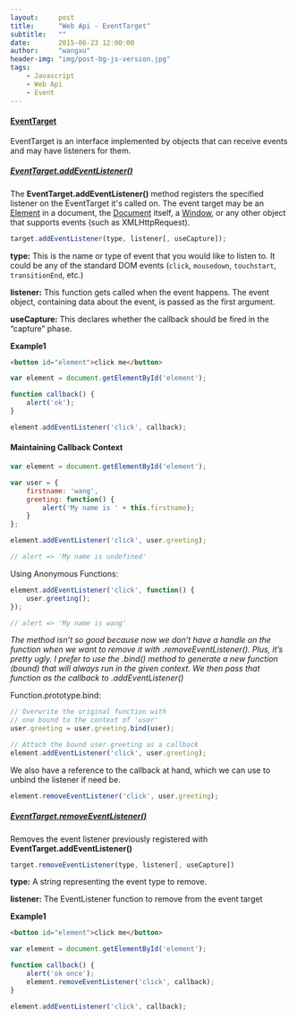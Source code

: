 ```yaml
---
layout:     post
title:      "Web Api - EventTarget"
subtitle:   ""
date:       2015-06-23 12:00:00
author:     "wangxu"
header-img: "img/post-bg-js-version.jpg"
tags:
    - Javascript
    - Web Api
    - Event
---
```


#### [EventTarget](https://developer.mozilla.org/en-US/docs/Web/API/EventTarget)

EventTarget is an interface implemented by objects that can receive events and may have listeners for them.

##### [EventTarget.addEventListener()](https://developer.mozilla.org/en-US/docs/Web/API/EventTarget/addEventListener)

The **EventTarget.addEventListener()** method registers the specified listener on the EventTarget it's called on. The event target may be an [Element](https://developer.mozilla.org/en-US/docs/Web/API/Element) in a document, the [Document](https://developer.mozilla.org/en-US/docs/Web/API/Document) itself, a [Window](https://developer.mozilla.org/en-US/docs/Web/API/Window), or any other object that supports events (such as XMLHttpRequest).

```javascript
target.addEventListener(type, listener[, useCapture]);
```

**type:** This is the name or type of event that you would like to listen to. It could be any of the standard DOM events (`click`, `mousedown`, `touchstart`, `transitionEnd`, etc.) 

**listener:** This function gets called when the event happens. The event object, containing data about the event, is passed as the first argument.

**useCapture:** This declares whether the callback should be fired in the “capture” phase.

**Example1**

```html
<button id="element">click me</button>
```

```javascript
var element = document.getElementById('element');

function callback() {
    alert('ok');
}

element.addEventListener('click', callback);
```

#### Maintaining Callback Context

```javascript
var element = document.getElementById('element');

var user = {
    firstname: 'wang',
    greeting: function() {
        alert('My name is ' + this.firstname);
    }
};

element.addEventListener('click', user.greeting);

// alert => 'My name is undefined'
```

Using Anonymous Functions:

```javascript
element.addEventListener('click', function() {
    user.greeting();
});

// alert => 'My name is wang'
```

*The method isn’t so good because now we don’t have a handle on the function when we want to remove it with .removeEventListener(). Plus, it’s pretty ugly. I prefer to use the .bind() method to generate a new function (bound) that will always run in the given context. We then pass that function as the callback to .addEventListener()*

Function.prototype.bind:

```javascript
// Overwrite the original function with
// one bound to the context of 'user'
user.greeting = user.greeting.bind(user);

// Attach the bound user.greeting as a callback
element.addEventListener('click', user.greeting);
```

We also have a reference to the callback at hand, which we can use to unbind the listener if need be.

```javascript
element.removeEventListener('click', user.greeting);
```

##### [EventTarget.removeEventListener()](https://developer.mozilla.org/en-US/docs/Web/API/EventTarget/removeEventListener)

Removes the event listener previously registered with **EventTarget.addEventListener()**

```javascript
target.removeEventListener(type, listener[, useCapture])
```
**type:** A string representing the event type to remove.

**listener:** The EventListener function to remove from the event target

**Example1**

```html
<button id="element">click me</button>
```

```javascript
var element = document.getElementById('element');

function callback() {
    alert('ok once');
    element.removeEventListener('click', callback);
}

element.addEventListener('click', callback);
```
